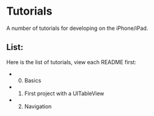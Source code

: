 # Tutorials

A number of tutorials for developing on the iPhone/iPad.

## List:

Here is the list of tutorials, view each README first:

- 0. Basics
- 1. First project with a UITableView
- 2. Navigation

